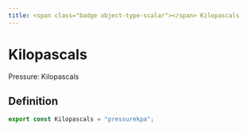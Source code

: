 ```yaml
---
title: <span class="badge object-type-scalar"></span> Kilopascals
---
```

# <span class="badge object-type-scalar"></span> Kilopascals

Pressure: Kilopascals

## Definition

```typescript
export const Kilopascals = "pressurekpa";

```
